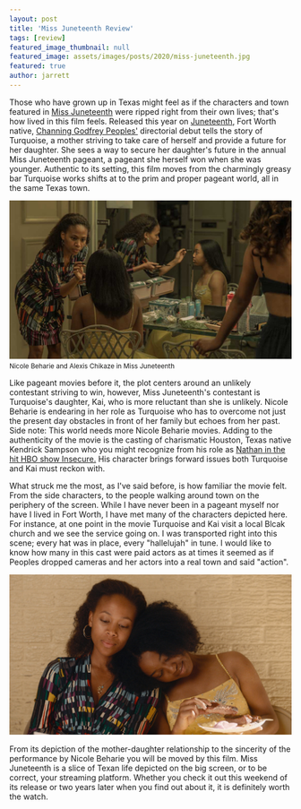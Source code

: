 ```yaml
---
layout: post
title: 'Miss Juneteenth Review'
tags: [review]
featured_image_thumbnail: null
featured_image: assets/images/posts/2020/miss-juneteenth.jpg
featured: true
author: jarrett
---
```


Those who have grown up in Texas might feel as if the characters and town featured in [Miss Juneteenth](https://www.amazon.com/gp/video/detail/amzn1.dv.gti.86b91995-f66a-7401-2f12-65edff41ca55) were ripped right from their own lives; that's how lived in this film feels. Released this year on [Juneteenth](https://blacktexan.com/juneteenth-already-holiday), Fort Worth native, [Channing Godfrey Peoples'](https://www.imdb.com/name/nm1474677/) directorial debut tells the story of Turquoise, a mother striving to take care of herself and provide a future for her daughter. She sees a way to secure her daughter's future in the annual Miss Juneteenth pageant, a pageant she herself won when she was younger. Authentic to its setting, this film moves from the charmingly greasy bar Turquoise works shifts at to the prim and proper pageant world, all in the same Texas town.

![](assets/images/posts/2020/miss-juneteenth-1.jpg#right)
<small>Nicole Beharie and Alexis Chikaze in Miss Juneteenth</small>

Like pageant movies before it, the plot centers around an unlikely contestant striving to win, however, Miss Juneteenth's contestant is Turquoise's daughter, Kai, who is more reluctant than she is unlikely. Nicole Beharie is endearing in her role as Turquoise who has to overcome not just the present day obstacles in front of her family but echoes from her past. Side note: This world needs more Nicole Beharie movies. Adding to the authenticity of the movie is the casting of charismatic Houston, Texas native Kendrick Sampson who you might recognize from his role as [Nathan in the hit HBO show Insecure.](https://www.vulture.com/article/kendrick-sampson-interview-insecure-miss-juneteenth-blm-protests.html) His character brings forward issues both Turquoise and Kai must reckon with.

What struck me the most, as I've said before, is how familiar the movie felt. From the side characters, to the people walking around town on the periphery of the screen. While I have never been in a pageant myself nor have I lived in Fort Worth, I have met many of the characters depicted here. For instance, at one point in the movie Turquoise and Kai visit a local Blcak church and we see the service going on. I was transported right into this scene; every hat was in place, every "hallelujah" in tune. I would like to know how many in this cast were paid actors as at times it seemed as if Peoples dropped cameras and her actors into a real town and said "action".

![](assets/images/posts/2020/miss-juneteenth-2.jpg#wide)

From its depiction of the mother-daughter relationship to the sincerity of the performance by Nicole Beharie you will be moved by this film. Miss Juneteenth is a slice of Texan life depicted on the big screen, or to be correct, your streaming platform. Whether you check it out this weekend of its release or two years later when you find out about it, it is definitely worth the watch.
